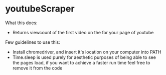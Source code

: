 # youtubeScraper

What this does:
- Returns viewcount of the first video on the for your page of youtube

Few guidelines to use this:
- Install chromedriver, and insert it's location on your computer into PATH
- Time.sleep is used purely for aesthetic purposes of being able to see the pages load, if you want to achieve a faster run time feel free to remove it from the code

